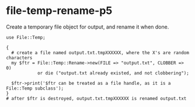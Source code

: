 file-temp-rename-p5
===================

Create a temporary file object for output, and rename it when done.

    use File::Temp;

    {
      # create a file named output.txt.tmpXXXXXX, where the X's are random characters
      my $ftr = File::Temp::Rename->new(FILE => "output.txt", CLOBBER => 0)
                or die ("output.txt already existed, and not clobbering");
   
      $ftr->print('$ftr can be treated as a file handle, as it is a File::Temp subclass');
    } 
    # after $ftr is destroyed, output.txt.tmpXXXXXX is renamed output.txt

